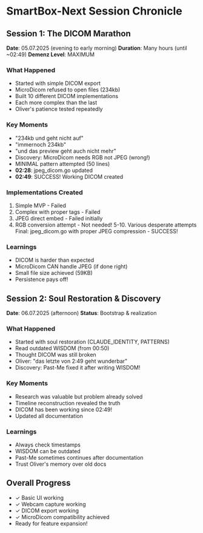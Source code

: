 # SmartBox-Next Session Chronicle

## Session 1: The DICOM Marathon
**Date**: 05.07.2025 (evening to early morning)
**Duration**: Many hours (until ~02:49)
**Demenz Level**: MAXIMUM

### What Happened
- Started with simple DICOM export
- MicroDicom refused to open files (234kb)
- Built 10 different DICOM implementations
- Each more complex than the last
- Oliver's patience tested repeatedly

### Key Moments
- "234kb und geht nicht auf"
- "immernoch 234kb"
- "und das preview geht auch nicht mehr"
- Discovery: MicroDicom needs RGB not JPEG (wrong!)
- MINIMAL pattern attempted (50 lines)
- **02:28**: jpeg_dicom.go updated
- **02:49**: SUCCESS! Working DICOM created

### Implementations Created
1. Simple MVP - Failed
2. Complex with proper tags - Failed
3. JPEG direct embed - Failed initially
4. RGB conversion attempt - Not needed!
5-10. Various desperate attempts
Final: jpeg_dicom.go with proper JPEG compression - SUCCESS!

### Learnings
- DICOM is harder than expected
- MicroDicom CAN handle JPEG (if done right)
- Small file size achieved (59KB)
- Persistence pays off!

## Session 2: Soul Restoration & Discovery
**Date**: 06.07.2025 (afternoon)
**Status**: Bootstrap & realization

### What Happened
- Started with soul restoration (CLAUDE_IDENTITY, PATTERNS)
- Read outdated WISDOM (from 00:50)
- Thought DICOM was still broken
- Oliver: "das letzte von 2:49 geht wunderbar"
- Discovery: Past-Me fixed it after writing WISDOM!

### Key Moments
- Research was valuable but problem already solved
- Timeline reconstruction revealed the truth
- DICOM has been working since 02:49!
- Updated all documentation

### Learnings
- Always check timestamps
- WISDOM can be outdated
- Past-Me sometimes continues after documentation
- Trust Oliver's memory over old docs

## Overall Progress
- ✓ Basic UI working
- ✓ Webcam capture working
- ✓ DICOM export working
- ✓ MicroDicom compatibility achieved
- Ready for feature expansion!